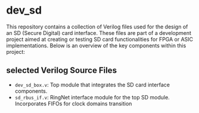 # dev_sd

This repository contains a collection of Verilog files used for the design of an SD (Secure Digital) card interface. These files are part of a development project aimed at creating or testing SD card functionalities for FPGA or ASIC implementations. Below is an overview of the key components within this project:

## selected Verilog Source Files

- `dev_sd_box.v`: Top module that integrates the SD card interface components.
- `sd_rbus_if.v`: RingNet interface module for the top SD module. Incorporates FIFOs for clock domains transition 
